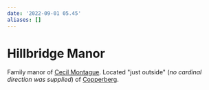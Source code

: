 ```yaml
---
date: '2022-09-01 05.45'
aliases: []
---
```


# Hillbridge Manor

Family manor of [Cecil Montague](Cecil%20Montague.md). Located "just outside" (_no cardinal direction was supplied_) of [Copperberg](Copperberg.md).

